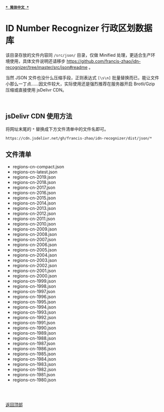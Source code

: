 [<kbd>**`* 简体中文 *`**</kbd>](https://github.com/francis-zhao/idn-recognizer/tree/master/dist/json#readme "读我")

# ID Number Recognizer 行政区划数据库

该目录存放的文件内容同 `/src/json/` 目录，仅做 Minified 处理，更适合生产环境使用，具体文件说明还请移步 https://github.com/francis-zhao/idn-recognizer/tree/master/src/json#readme 。

当然 JSON 文件也没什么压缩手段，正则表达式 `[\s\n]` 批量替换而已，能让文件小那么一丁点……因文件较大，实际使用还是强烈推荐在服务器开启 Brotli/Gzip 压缩或直接使用 jsDelivr CDN。

<br>

## jsDelivr CDN 使用方法

将网址末尾的 `*` 替换成下方文件清单中的文件名即可。

`https://cdn.jsdelivr.net/gh/francis-zhao/idn-recognizer/dist/json/*`

## 文件清单

- regions-cn-compact.json
- regions-cn-latest.json
- regions-cn-2019.json
- regions-cn-2018.json
- regions-cn-2017.json
- regions-cn-2016.json
- regions-cn-2015.json
- regions-cn-2014.json
- regions-cn-2013.json
- regions-cn-2012.json
- regions-cn-2011.json
- regions-cn-2010.json
- regions-cn-2009.json
- regions-cn-2008.json
- regions-cn-2007.json
- regions-cn-2006.json
- regions-cn-2005.json
- regions-cn-2004.json
- regions-cn-2003.json
- regions-cn-2002.json
- regions-cn-2001.json
- regions-cn-2000.json
- regions-cn-1999.json
- regions-cn-1998.json
- regions-cn-1997.json
- regions-cn-1996.json
- regions-cn-1995.json
- regions-cn-1994.json
- regions-cn-1993.json
- regions-cn-1992.json
- regions-cn-1991.json
- regions-cn-1990.json
- regions-cn-1989.json
- regions-cn-1988.json
- regions-cn-1987.json
- regions-cn-1986.json
- regions-cn-1985.json
- regions-cn-1984.json
- regions-cn-1983.json
- regions-cn-1982.json
- regions-cn-1981.json
- regions-cn-1980.json

<br>
<br>

[<kbd>返回顶部</kbd>](# "返回顶部")
